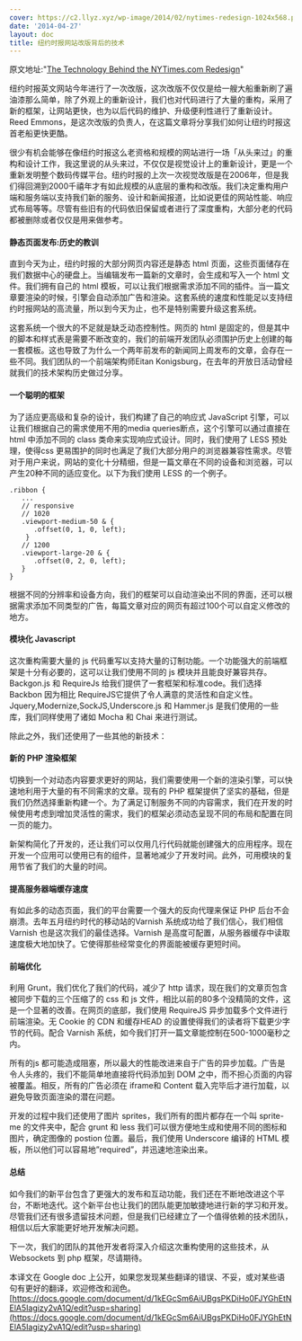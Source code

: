 ```yaml
---
cover: https://c2.llyz.xyz/wp-image/2014/02/nytimes-redesign-1024x568.png
date: '2014-04-27'
layout: doc
title: 纽约时报网站改版背后的技术
---
```



原文地址:"[The Technology Behind the NYTimes.com Redesign](https://open.blogs.nytimes.com/2014/01/08/the-technology-behind-the-nytimes-com-redesign/?_php=true&_type=blogs&_php=true&_type=blogs&_r=1)"

纽约时报英文网站今年进行了一次改版，这次改版不仅仅是给一艘大船重新刷了遍油漆那么简单，除了外观上的重新设计，我们也对代码进行了大量的重构，采用了新的框架，让网站更快，也为以后代码的维护、升级便利性进行了重新设计。Reed Emmons，是这次改版的负责人，在这篇文章将分享我们如何让纽约时报这首老船更快更酷。

很少有机会能够在像纽约时报这么老资格和规模的网站进行一场「从头来过」的重构和设计工作，我这里说的从头来过，不仅仅是视觉设计上的重新设计，更是一个重新发明整个数码传媒平台。纽约时报的上次一次视觉改版是在2006年，但是我们得回溯到2000千禧年才有如此规模的从底层的重构和改版。我们决定重构用户端和服务端以支持我们新的服务、设计和新闻报道，比如说更佳的网站性能、响应式布局等等。尽管有些旧有的代码依旧保留或者进行了深度重构，大部分老的代码都被删除或者仅仅是用来做参考。

#### 静态页面发布:历史的教训

直到今天为止，纽约时报的大部分网页内容还是静态 html 页面，这些页面储存在我们数据中心的硬盘上。当编辑发布一篇新的文章时，会生成和写入一个 html 文件。我们拥有自己的 html 模板，可以让我们根据需求添加不同的插件。当一篇文章要渲染的时候，引擎会自动添加广告和渲染。这套系统的速度和性能足以支持纽约时报网站的高流量，所以到今天为止，也不是特别需要升级这套系统。

这套系统一个很大的不足就是缺乏动态控制性。网页的 html 是固定的，但是其中的脚本和样式表是需要不断改变的，我们的前端开发团队必须围护历史上创建的每一套模板。这也导致了为什么一个两年前发布的新闻同上周发布的文章，会存在一些不同。我们团队的一个前端架构师Eitan Konigsburg，在去年的开放日活动曾经就我们的技术架构历史做过分享。

#### 一个聪明的框架

为了适应更高级和复杂的设计，我们构建了自己的响应式 JavaScript 引擎，可以让我们根据自己的需求使用不用的media queries断点，这个引擎可以通过直接在 html 中添加不同的 class 类命来实现响应式设计。同时，我们使用了 LESS 预处理，使得css 更易围护的同时也满足了我们大部分用户的浏览器兼容性需求。尽管对于用户来说，网站的变化十分精细，但是一篇文章在不同的设备和浏览器，可以产生20种不同的适应变化。以下为我们使用 LESS 的一个例子。

```
.ribbon {
   ...
   // responsive
   // 1020
   .viewport-medium-50 & {
      .offset(0, 1, 0, left);
    }
   // 1200
   .viewport-large-20 & {
      .offset(0, 2, 0, left);
   }
}
```

根据不同的分辨率和设备方向，我们的框架可以自动渲染出不同的界面，还可以根据需求添加不同类型的广告，每篇文章对应的网页有超过100个可以自定义修改的地方。

#### 模块化 Javascript

这次重构需要大量的 js 代码重写以支持大量的订制功能。一个功能强大的前端框架是十分有必要的，这可以让我们使用不同的 js 模块并且能良好兼容共存。Backgon.js 和 RequireJs 给我们提供了一套框架和标准code。我们选择 Backbon 因为相比 RequireJS它提供了令人满意的灵活性和自定义性。Jquery,Modernize,SockJS,Underscore.js 和 Hammer.js 是我们使用的一些库，我们同样使用了诸如 Mocha 和 Chai 来进行测试。

除此之外，我们还使用了一些其他的新技术：

#### 新的 PHP 渲染框架

切换到一个对动态内容要求更好的网站，我们需要使用一个新的渲染引擎，可以快速地利用于大量的有不同需求的文章。现有的 PHP 框架提供了坚实的基础，但是我们仍然选择重新构建一个。为了满足订制服务不同的内容需求，我们在开发的时候使用考虑到增加灵活性的需求，我们的框架必须动态呈现不同的布局和配置在同一页的能力。

新架构简化了开发的，还让我们可以仅用几行代码就能创建强大的应用程序。现在开发一个应用可以使用已有的组件，显著地减少了开发时间。此外，可用模块的复用节省了我们的大量的时间。

#### 提高服务器端缓存速度

有如此多的动态页面，我们的平台需要一个强大的反向代理来保证 PHP 后台不会崩溃。去年五月纽约时代的移动站的Varnish 系统成功给了我们信心，我们相信 Varnish 也是这次我们的最佳选择。Varnish 是高度可配置，从服务器缓存中读取速度极大地加快了。它使得那些经常变化的界面能被缓存更短时间。

#### 前端优化

利用 Grunt，我们优化了我们的代码，减少了 http 请求，现在我们的文章页包含被同步下载的三个压缩了的 css 和 js 文件，相比以前的80多个没精简的文件，这是一个显著的改善。在网页的底部，我们使用 RequireJS 异步加载多个文件进行前端渲染。无 Cookie 的 CDN 和缓存HEAD 的设置使得我们的读者将下载更少字节的代码。配合 Varnish 系统，如今我们打开一篇文章能控制在500-1000毫秒之内。

所有的js 都可能造成阻塞，所以最大的性能改进来自于广告的异步加载。广告是令人头疼的，我们不能简单地直接将代码添加到 DOM 之中，而不担心页面的内容被覆盖。相反，所有的广告必须在 iframe和 Content 载入完毕后才进行加载，以避免导致页面渲染的潜在问题。

开发的过程中我们还使用了图片 sprites，我们所有的图片都存在一个叫 sprite-me 的文件夹中，配合 grunt 和 less 我们可以很方便地生成和使用不同的图标和图片，确定图像的 postion 位置。最后，我们使用 Underscore 编译的 HTML 模板，所以他们可以容易地”required”，并迅速地渲染出来。

#### 总结

如今我们的新平台包含了更强大的发布和互动功能，我们还在不断地改进这个平台，不断地迭代。这个新平台也让我们的团队能更加敏捷地进行新的学习和开发。尽管我们还有很多遗留技术问题，但是我们已经建立了一个值得依赖的技术团队，相信以后大家能更好地开发解决问题。

下一次，我们的团队的其他开发者将深入介绍这次重构使用的这些技术，从 Websockets 到 php 框架，尽请期待。

本译文在 Google doc 上公开，如果您发现某些翻译的错误、不妥，或对某些语句有更好的翻译，欢迎修改和润色。 [https://docs.google.com/document/d/1kEGcSm6AiUBgsPKDiHo0FJYGhEtNElA5Iagizy2vA1Q/edit?usp=sharing](https://docs.google.com/document/d/1kEGcSm6AiUBgsPKDiHo0FJYGhEtNElA5Iagizy2vA1Q/edit?usp=sharing)
